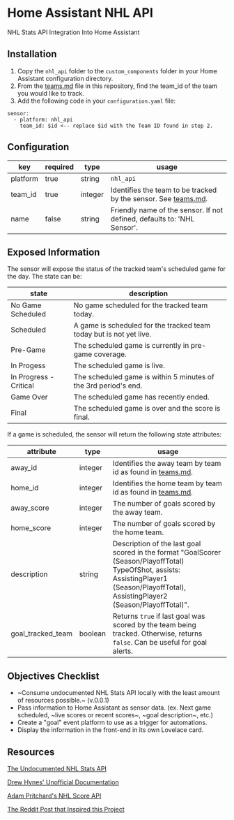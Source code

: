 # Home Assistant NHL API
NHL Stats API Integration Into Home Assistant
## Installation
1. Copy the `nhl_api` folder to the `custom_components` folder in your Home Assistant configuration directory.
2. From the [teams.md](https://github.com/JayBlackedOut/hass-nhlapi/blob/master/teams.md) file in this repository, find the team_id of the team you would like to track.
3. Add the following code in your `configuration.yaml` file:
```
sensor:
  - platform: nhl_api
    team_id: $id <-- replace $id with the Team ID found in step 2.
```
## Configuration
| key      | required | type    | usage                                                                                                                               |
|----------|----------|---------|-------------------------------------------------------------------------------------------------------------------------------------|
| platform | true     | string  | `nhl_api`                                                                                                                           |
| team_id  | true     | integer | Identifies the team to be tracked by the sensor. See [teams.md](https://github.com/JayBlackedOut/hass-nhlapi/blob/master/teams.md). |
| name     | false    | string  | Friendly name of the sensor. If not defined, defaults to: 'NHL Sensor'.                                                             |
## Exposed Information
The sensor will expose the status of the tracked team's scheduled game for the day. The state can be:

| state                  | description                                                         |
|------------------------|---------------------------------------------------------------------|
| No Game Scheduled      | No game scheduled for the tracked team today.                       |
| Scheduled              | A game is scheduled for the tracked team today but is not yet live. |
| Pre-Game               | The scheduled game is currently in pre-game coverage.               |
| In Progess             | The scheduled game is live.                                         |
| In Progress - Critical | The scheduled game is within 5 minutes of the 3rd period's end.     |
| Game Over              | The scheduled game has recently ended.                              |
| Final                  | The scheduled game is over and the score is final.                  |

If a game is scheduled, the sensor will return the following state attributes:

| attribute         | type    | usage                                                                                                                                                                                     |
|-------------------|---------|-------------------------------------------------------------------------------------------------------------------------------------------------------------------------------------------|
| away_id           | integer | Identifies the away team by team id as found in [teams.md](https://github.com/JayBlackedOut/hass-nhlapi/blob/master/teams.md).                                                            |
| home_id           | integer | Identifies the home team by team id as found in [teams.md](https://github.com/JayBlackedOut/hass-nhlapi/blob/master/teams.md).                                                            |
| away_score        | integer | The number of goals scored by the away team.                                                                                                                                              |
| home_score        | integer | The number of goals scored by the home team.                                                                                                                                              |
| description       | string  | Description of the last goal scored in the format "GoalScorer (Season/PlayoffTotal) TypeOfShot, assists: AssistingPlayer1 (Season/PlayoffTotal), AssistingPlayer2 (Season/PlayoffTotal)". |
| goal_tracked_team | boolean | Returns `true` if last goal was scored by the team being tracked. Otherwise, returns `false`. Can be useful for goal alerts.                                                              |
## Objectives Checklist
* ~Consume undocumented NHL Stats API locally with the least amount of resources possible.~ (v.0.0.1)
* Pass information to Home Assistant as sensor data. (ex. Next game scheduled, ~live scores or recent scores~, ~goal description~, etc.)
* Create a "goal" event platform to use as a trigger for automations.
* Display the information in the front-end in its own Lovelace card.
## Resources
[The Undocumented NHL Stats API](https://statsapi.web.nhl.com/api/v1/schedule)

[Drew Hynes' Unofficial Documentation](https://gitlab.com/dword4/nhlapi)

[Adam Pritchard's NHL Score API](https://github.com/peruukki/nhl-score-api)

[The Reddit Post that Inspired this Project](https://www.reddit.com/r/homeassistant/comments/b9vioe/got_home_assistant_to_grab_the_game_info_for_my/)
